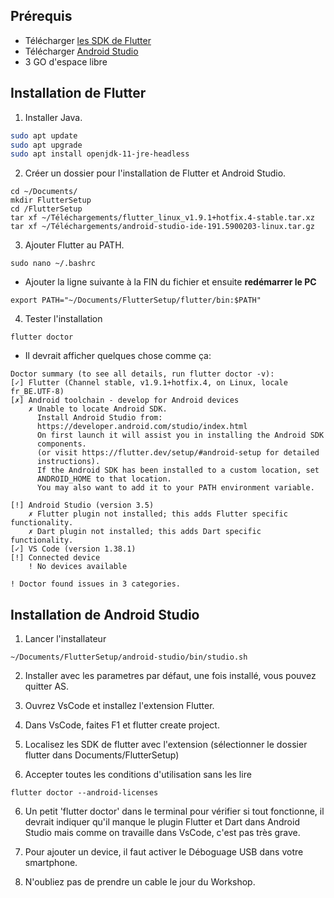 ## Prérequis

* Télécharger [les SDK de Flutter](https://storage.googleapis.com/flutter_infra/releases/stable/linux/flutter_linux_v1.9.1+hotfix.4-stable.tar.xz)
* Télécharger [Android Studio](https://dl.google.com/dl/android/studio/ide-zips/3.5.1.0/android-studio-ide-191.5900203-linux.tar.gz)
* 3 GO d'espace libre

## Installation de Flutter

1. Installer Java.

```sh
sudo apt update
sudo apt upgrade
sudo apt install openjdk-11-jre-headless
```

2. Créer un dossier pour l'installation de Flutter et Android Studio.

```console
cd ~/Documents/
mkdir FlutterSetup
cd /FlutterSetup
tar xf ~/Téléchargements/flutter_linux_v1.9.1+hotfix.4-stable.tar.xz
tar xf ~/Téléchargements/android-studio-ide-191.5900203-linux.tar.gz
```

3. Ajouter Flutter au PATH.

```console
sudo nano ~/.bashrc
```

 * Ajouter la ligne suivante à la FIN du fichier et ensuite **redémarrer le PC**

 ```console
 export PATH="~/Documents/FlutterSetup/flutter/bin:$PATH"
 ```

4. Tester l'installation

```console
flutter doctor
```

* Il devrait afficher quelques chose comme ça:

``` 
Doctor summary (to see all details, run flutter doctor -v):
[✓] Flutter (Channel stable, v1.9.1+hotfix.4, on Linux, locale fr_BE.UTF-8)
[✗] Android toolchain - develop for Android devices
    ✗ Unable to locate Android SDK.
      Install Android Studio from:
      https://developer.android.com/studio/index.html
      On first launch it will assist you in installing the Android SDK
      components.
      (or visit https://flutter.dev/setup/#android-setup for detailed
      instructions).
      If the Android SDK has been installed to a custom location, set
      ANDROID_HOME to that location.
      You may also want to add it to your PATH environment variable.

[!] Android Studio (version 3.5)
    ✗ Flutter plugin not installed; this adds Flutter specific functionality.
    ✗ Dart plugin not installed; this adds Dart specific functionality.
[✓] VS Code (version 1.38.1)
[!] Connected device
    ! No devices available

! Doctor found issues in 3 categories.
```

## Installation de Android Studio

1. Lancer l'installateur

```console
~/Documents/FlutterSetup/android-studio/bin/studio.sh
```

2. Installer avec les parametres par défaut, une fois installé, vous pouvez quitter AS.

3. Ouvrez VsCode et installez l'extension Flutter.

4. Dans VsCode, faites F1 et flutter create project.

5. Localisez les SDK de flutter avec l'extension (sélectionner le dossier flutter dans Documents/FlutterSetup)

6. Accepter toutes les conditions d'utilisation sans les lire

```console
flutter doctor --android-licenses
```

6. Un petit 'flutter doctor' dans le terminal pour vérifier si tout fonctionne, il devrait indiquer qu'il manque le plugin Flutter et Dart dans Android Studio mais comme on travaille dans VsCode, c'est pas très grave.

7. Pour ajouter un device, il faut activer le Déboguage USB dans votre smartphone.

8. N'oubliez pas de prendre un cable le jour du Workshop.
